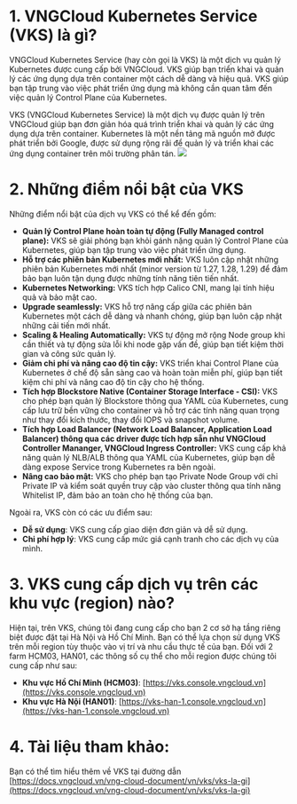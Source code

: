 # 1. VNGCloud Kubernetes Service (VKS) là gì?
VNGCloud Kubernetes Service (hay còn gọi là VKS) là một dịch vụ quản lý Kubernetes được cung cấp bởi VNGCloud. VKS giúp bạn triển khai và quản lý các ứng dụng dựa trên container một cách dễ dàng và hiệu quả. VKS giúp bạn tập trung vào việc phát triển ứng dụng mà không cần quan tâm đến việc quản lý Control Plane của Kubernetes.

VKS (VNGCloud Kubernetes Service) là một dịch vụ được quản lý trên VNGCloud giúp bạn đơn giản hóa quá trình triển khai và quản lý các ứng dụng dựa trên container. Kubernetes là một nền tảng mã nguồn mở được phát triển bởi Google, được sử dụng rộng rãi để quản lý và triển khai các ứng dụng container trên môi trường phân tán.
  ![](https://docs.vngcloud.vn/~gitbook/image?url=https%3A%2F%2F3672463924-files.gitbook.io%2F%7E%2Ffiles%2Fv0%2Fb%2Fgitbook-x-prod.appspot.com%2Fo%2Fspaces%252FB0NrrrdJdpYOYzRkbWp5%252Fuploads%252FDdjIxz6yNWoIeaPXHREV%252Fimage.png%3Falt%3Dmedia%26token%3Db32bd47d-452b-4d22-a9ec-91f37cf8bbd9&width=768&dpr=2&quality=100&sign=336f642&sv=2)

# 2. Những điểm nổi bật của VKS <a href="#whatisvks-nhungdiemnoibatcuavks" id="whatisvks-nhungdiemnoibatcuavks"></a>
Những điểm nổi bật của dịch vụ VKS có thể kể đến gồm:
  * **Quản lý Control Plane hoàn toàn tự động (Fully Managed control plane):** VKS sẽ giải phóng bạn khỏi gánh nặng quản lý Control Plane của Kubernetes, giúp bạn tập trung vào việc phát triển ứng dụng.
  * **Hỗ trợ các phiên bản Kubernetes mới nhất:** VKS luôn cập nhật những phiên bản Kubernetes mới nhất (minor version từ 1.27, 1.28, 1.29) để đảm bảo bạn luôn tận dụng được những tính năng tiên tiến nhất.
  * **Kubernetes Networking:** VKS tích hợp Calico CNI, mang lại tính hiệu quả và bảo mật cao.
  * **Upgrade seamlessly:** VKS hỗ trợ nâng cấp giữa các phiên bản Kubernetes một cách dễ dàng và nhanh chóng, giúp bạn luôn cập nhật những cải tiến mới nhất.
  * **Scaling & Healing Automatically:** VKS tự động mở rộng Node group khi cần thiết và tự động sửa lỗi khi node gặp vấn đề, giúp bạn tiết kiệm thời gian và công sức quản lý.
  * **Giảm chi phí và nâng cao độ tin cậy:** VKS triển khai Control Plane của Kubernetes ở chế độ sẵn sàng cao và hoàn toàn miễn phí, giúp bạn tiết kiệm chi phí và nâng cao độ tin cậy cho hệ thống.
  * **Tích hợp Blockstore Native (Container Storage Interface - CSI):** VKS cho phép bạn quản lý Blockstore thông qua YAML của Kubernetes, cung cấp lưu trữ bền vững cho container và hỗ trợ các tính năng quan trọng như thay đổi kích thước, thay đổi IOPS và snapshot volume.
  * **Tích hợp Load Balancer (Network Load Balancer, Application Load Balancer) thông qua các driver được tích hợp sẵn như VNGCloud Controller Mananger, VNGCloud Ingress Controller:** VKS cung cấp khả năng quản lý NLB/ALB thông qua YAML của Kubernetes, giúp bạn dễ dàng expose Service trong Kubernetes ra bên ngoài.
  * **Nâng cao bảo mật:** VKS cho phép bạn tạo Private Node Group với chỉ Private IP và kiểm soát quyền truy cập vào cluster thông qua tính năng Whitelist IP, đảm bảo an toàn cho hệ thống của bạn.

Ngoài ra, VKS còn có các ưu điểm sau:
  * **Dễ sử dụng**: VKS cung cấp giao diện đơn giản và dễ sử dụng.
  * **Chi phí hợp lý**: VKS cung cấp mức giá cạnh tranh cho các dịch vụ của mình.

# 3. VKS cung cấp dịch vụ trên các khu vực (region) nào?

Hiện tại, trên VKS, chúng tôi đang cung cấp cho bạn 2 cơ sở hạ tầng riêng biệt được đặt tại Hà Nội và Hồ Chí Minh. Bạn có thể lựa chọn sử dụng VKS trên mỗi region tùy thuộc vào vị trí và nhu cầu thực tế của bạn. Đối với 2 farm HCM03, HAN01, các thông số cụ thể cho mỗi region được chúng tôi cung cấp như sau:
  - **Khu vực Hồ Chí Minh (HCM03)**: [https://vks.console.vngcloud.vn](https://vks.console.vngcloud.vn)
  - **Khu vực Hà Nội (HAN01)**: [https://vks-han-1.console.vngcloud.vn](https://vks-han-1.console.vngcloud.vn)

# 4. Tài liệu tham khảo:
Bạn có thể tìm hiểu thêm về VKS tại đường dẫn [https://docs.vngcloud.vn/vng-cloud-document/vn/vks/vks-la-gi](https://docs.vngcloud.vn/vng-cloud-document/vn/vks/vks-la-gi)
